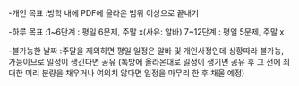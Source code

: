 
-개인 목표
:방학 내에 PDF에 올라온 범위 이상으로 끝내기

-하루 목표
:1~6단계 : 평일 6문제, 주말 x(사유: 알바)
7~12단계 : 평일 5문제, 주말 x

-불가능한 날짜
:주말을 제외하면 평일 일정은 알바 및 개인사정인데 상황따라 불가능, 가능이므로 일정이 생긴다면 공유
(톡방에 올라온대로 일정이 생기면 공유 후 그 전에 최대한 미리 분량을 채우거나 여의치 않다면 일정을 마무리 한 후 채울 예정)

